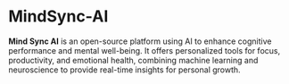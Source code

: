# MindSync-AI
**Mind Sync AI** is an open-source platform using AI to enhance cognitive performance and mental well-being. It offers personalized tools for focus, productivity, and emotional health, combining machine learning and neuroscience to provide real-time insights for personal growth.
